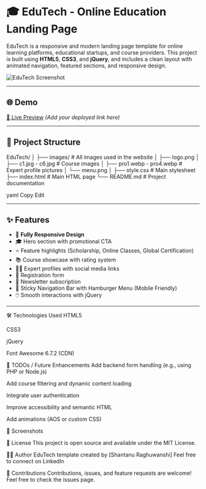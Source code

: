 # 🎓 EduTech - Online Education Landing Page

EduTech is a responsive and modern landing page template for online learning platforms, educational startups, and course providers. This project is built using **HTML5**, **CSS3**, and **jQuery**, and includes a clean layout with animated navigation, featured sections, and responsive design.

![EduTech Screenshot](![{3F719BAD-83AF-4CA0-B47A-9F5ECADE339E}](https://github.com/user-attachments/assets/f88eecf3-59fd-4f3b-be1a-5843e23f26fa)
) 

---

## 🌐 Demo

[🔗 Live Preview](#) *(Add your deployed link here)*

---

## 📁 Project Structure

EduTech/
│
├── images/ # All images used in the website
│ ├── logo.png
│ ├── c1.jpg - c6.jpg # Course images
│ ├── pro1.webp - pro4.webp # Expert profile pictures
│ └── menu.png
│
├── style.css # Main stylesheet
├── index.html # Main HTML page
└── README.md # Project documentation

yaml
Copy
Edit

---

## ✨ Features

- 📱 **Fully Responsive Design**
- 🎓 Hero section with promotional CTA
- ⭐ Feature highlights (Scholarship, Online Classes, Global Certification)
- 📚 Course showcase with rating system
- 🧑‍🏫 Expert profiles with social media links
- 📝 Registration form
- 📩 Newsletter subscription
- 📌 Sticky Navigation Bar with Hamburger Menu (Mobile Friendly)
- 🖱️ Smooth interactions with jQuery

---
🛠 Technologies Used
HTML5

CSS3

jQuery

Font Awesome 6.7.2 (CDN)

🧪 TODOs / Future Enhancements
 Add backend form handling (e.g., using PHP or Node.js)

 Add course filtering and dynamic content loading

 Integrate user authentication

 Improve accessibility and semantic HTML

 Add animations (AOS or custom CSS)

📸 Screenshots
<!-- Include screenshot images if available -->
📄 License
This project is open source and available under the MIT License.

👩‍💻 Author
EduTech template created by [Shantanu Raghuwanshi]
Feel free to connect on LinkedIn

🙌 Contributions
Contributions, issues, and feature requests are welcome!
Feel free to check the issues page.
